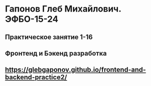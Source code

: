 # Гапонов Глеб Михайлович. ЭФБО-15-24
## Практическое занятие 1-16 
## Фронтенд и Бэкенд разработка
## https://glebgaponov.github.io/frontend-and-backend-practice2/